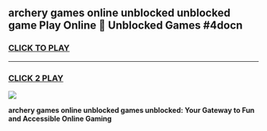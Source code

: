 
## archery games online unblocked unblocked game Play Online 👋 Unblocked Games #4docn
<h3>
<a href="https://premium.freeplayer.one?title=archery_games_online_unblocked&ref=21F">CLICK TO PLAY</a></h3>
<hr>

<h3>
<a href="https://premium.freeplayer.one?title=archery_games_online_unblocked&ref=21F">CLICK 2 PLAY</a>
  
</h3>

<a href="https://premium.freeplayer.one?title=archery_games_online_unblocked&ref=21F/"><img src="https://clearcache.store/games.png"></a>


**archery games online unblocked games unblocked: Your Gateway to Fun and Accessible Online Gaming**

